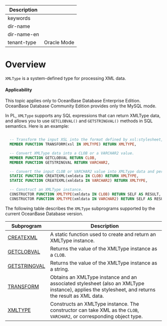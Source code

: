 | Description   |                 |
|---------------|-----------------|
| keywords      |                 |
| dir-name      |                 |
| dir-name-en   |                 |
| tenant-type   | Oracle Mode     |

# Overview

`XMLType` is a system-defined type for processing XML data.

  <main id="notice" >
    <h4>Applicability</h4>
    <p>This topic applies only to OceanBase Database Enterprise Edition. OceanBase Database Community Edition provides only the MySQL mode. </p>
  </main>

In PL, `XMLType` supports any SQL expressions that can return XMLType data, and allows you to use `GETCLOBVAL()` and `GETSTRINGVAL()` methods in SQL semantics. Here is an example:

```sql

  -- Transform the input XSL into the format defined by xsl:stylesheet, and return the result as XMLType data.
  MEMBER FUNCTION TRANSFORM(xsl IN XMLTYPE) RETURN XMLTYPE,

  -- Convert XMLType data into a CLOB or a VARCHAR2 value.
  MEMBER FUNCTION GETCLOBVAL RETURN CLOB,
  MEMBER FUNCTION GETSTRINGVAL RETURN VARCHAR2,

  -- Convert the input CLOB or VARCHAR2 value into XMLType data and perform validity verification.
  STATIC FUNCTION CREATEXML(xmldata IN CLOB) RETURN XMLTYPE,
  STATIC FUNCTION CREATEXML(xmldata IN VARCHAR2) RETURN XMLTYPE,

  -- Construct an XMLType instance.
  CONSTRUCTOR FUNCTION XMLTYPE(xmldata IN CLOB) RETURN SELF AS RESULT,
  CONSTRUCTOR FUNCTION XMLTYPE(xmldata IN VARCHAR2) RETURN SELF AS RESULT

```

The following table describes the `XMLType` subprograms supported by the current OceanBase Database version.


| Subprogram | Description |
|-----------------------------------------------|-------------------------------------------------|
| [CREATEXML](../29600.xmltype-oracle/200.getxml-oracle.md) | A static function used to create and return an XMLType instance.  |
| [GETCLOBVAL](../29600.xmltype-oracle/300.getclobval-oracle.md) | Returns the value of the XMLType instance as a `CLOB`.  |
| [GETSTRINGVAL](../29600.xmltype-oracle/400.getstringval-oracle.md) | Returns the value of the XMLType instance as a string.  |
| [TRANSFORM](../29600.xmltype-oracle/500.transform-oracle.md) | Obtains an XMLType instance and an associated stylesheet (also an XMLType instance), applies the stylesheet, and returns the result as XML data.  |
| [XMLTYPE](../29600.xmltype-oracle/600.getxmltype-oracle.md) | Constructs an XMLType instance. The constructor can take XML as the `CLOB`, `VARCHAR2`, or corresponding object type.  |


